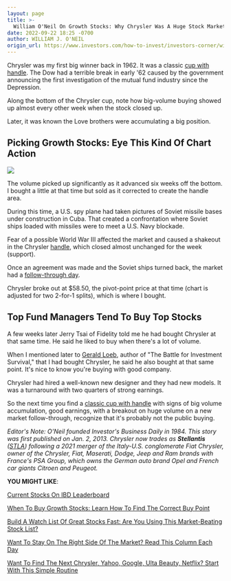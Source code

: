 ```yaml
---
layout: page
title: >-
  William O'Neil On Growth Stocks: Why Chrysler Was A Huge Stock Market Winner
date: 2022-09-22 18:25 -0700
author: WILLIAM J. O'NEIL
origin_url: https://www.investors.com/how-to-invest/investors-corner/william-oneil-on-growth-stocks-why-chrysler-was-a-huge-stock-market-winner
---
```





Chrysler was my first big winner back in 1962. It was a classic [cup with handle](https://www.investors.com/how-to-invest/investors-corner/the-basics-how-to-analyze-a-stocks-cup-with-handle/). The Dow had a terrible break in early '62 caused by the government announcing the first investigation of the mutual fund industry since the Depression.




Along the bottom of the Chrysler cup, note how big-volume buying showed up almost every other week when the stock closed up.


Later, it was known the Love brothers were accumulating a big position.


Picking Growth Stocks: Eye This Kind Of Chart Action
----------------------------------------------------


![](https://www.investors.com/wp-content/uploads/2019/01/ICchrysler011619-838x1024.jpg)


The volume picked up significantly as it advanced six weeks off the bottom. I bought a little at that time but sold as it corrected to create the handle area.


During this time, a U.S. spy plane had taken pictures of Soviet missile bases under construction in Cuba. That created a confrontation where Soviet ships loaded with missiles were to meet a U.S. Navy blockade.


Fear of a possible World War III affected the market and caused a shakeout in the Chrysler [handle](https://www.investors.com/how-to-invest/investors-corner/the-basics-spot-traits-of-proper-handles-on-cup-patterns/), which closed almost unchanged for the week (support).


Once an agreement was made and the Soviet ships turned back, the market had a [follow-through day](https://www.investors.com/how-to-invest/investors-corner/how-to-find-next-stock-market-bottom/).


Chrysler broke out at \$58.50, the pivot-point price at that time (chart is adjusted for two 2-for-1 splits), which is where I bought.


Top Fund Managers Tend To Buy Top Stocks
----------------------------------------


A few weeks later Jerry Tsai of Fidelity told me he had bought Chrysler at that same time. He said he liked to buy when there's a lot of volume.


When I mentioned later to [Gerald Loeb](https://www.investors.com/news/management/leaders-and-success/why-gerald-loebs-battle-for-investment-survival-rings-true-in-todays-markets/), author of "The Battle for Investment Survival," that I had bought Chrysler, he said he also bought at that same point. It's nice to know you're buying with good company.


Chrysler had hired a well-known new designer and they had new models. It was a turnaround with two quarters of strong earnings.



So the next time you find a [classic cup with handle](https://www.investors.com/how-to-invest/investors-corner/the-basics-how-to-analyze-a-stocks-cup-with-handle/) with signs of big volume accumulation, good earnings, with a breakout on huge volume on a new market follow-through, recognize that it's probably not the public buying.


*Editor's Note: O'Neil founded Investor's Business Daily in 1984. This story was first published on Jan. 2, 2013. Chrysler now trades as **Stellantis** ([STLA](https://research.investors.com/quote.aspx?symbol=STLA)) following a 2021 merger of the Italy-U.S. conglomerate Fiat Chrysler, owner of the Chrysler, Fiat, Maserati, Dodge, Jeep and Ram brands with France's PSA Group, which owns the German auto brand Opel and French car giants Citroen and Peugeot.*


**YOU MIGHT LIKE**:


[Current Stocks On IBD Leaderboard](https://www.investors.com/product/leaderboard/?artProdLink=Leaderboard)


[When To Buy Growth Stocks: Learn How To Find The Correct Buy Point](https://www.investors.com/how-to-invest/investors-corner/chart-reading-basics-how-a-buy-point-marks-a-time-of-opportunity/)


[Build A Watch List Of Great Stocks Fast: Are You Using This Market-Beating Stock List?](https://research.investors.com/stock-lists/sector-leaders)


[Want To Stay On The Right Side Of The Market? Read This Column Each Day](https://www.investors.com/category/market-trend/the-big-picture/)


[Want To Find The Next Chrysler, Yahoo, Google, Ulta Beauty, Netflix? Start With This Simple Routine](https://www.investors.com/research/how-to-invest-in-the-stock-market-start-with-a-simple-routine/)




